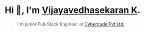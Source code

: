 # Hi 👋, I'm [Vijayavedhasekaran K](https://github.com/vedhatech002).

> I'm junior Full-Stack Engineer at [Cyberdude Pvt Ltd.](https://www.cyberdudenetworks.com)
